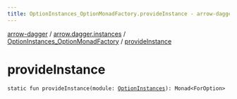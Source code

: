 ```yaml
---
title: OptionInstances_OptionMonadFactory.provideInstance - arrow-dagger
---
```


[arrow-dagger](../../index.html) / [arrow.dagger.instances](../index.html) / [OptionInstances_OptionMonadFactory](index.html) / [provideInstance](./provide-instance.html)

# provideInstance

`static fun provideInstance(module: `[`OptionInstances`](../-option-instances/index.html)`): Monad<ForOption>`
